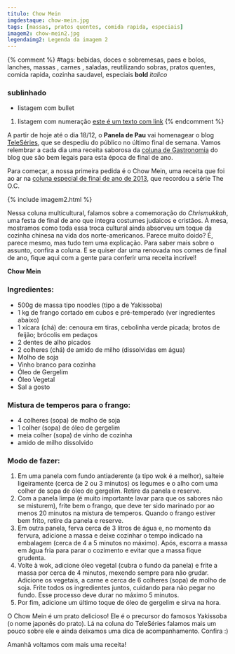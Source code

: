 ```yaml
---
titulo: Chow Mein
imgdestaque: chow-mein.jpg
tags: [massas, pratos quentes, comida rapida, especiais]
imagem2: chow-mein2.jpg
legendaimg2: Legenda da imagem 2
---
```

{% comment %}
#tags: bebidas, doces e sobremesas, paes e bolos, lanches, massas , carnes , saladas, reutilizando sobras, pratos quentes, comida rapida, cozinha saudavel, especiais
**bold**
*italico*
### sublinhado
* listagem com bullet
1. listagem com numeração
[este é um texto com link](https://www.enderecodolink.com)
{% endcomment %}

A partir de hoje até o dia 18/12, o **Panela de Pau** vai homenagear o blog [TeleSéries](https://www.enderecodolink.com), que se despediu do público no último final de semana. Vamos relembrar a cada dia uma receita saborosa da [coluna de Gastronomia](http://teleseries.com.br/category/colunas/gastronomia/) do blog que são bem legais para esta época de final de ano.

Para começar, a nossa primeira pedida é o Chow Mein, uma receita que foi ao ar na [coluna especial de final de ano de 2013](http://teleseries.com.br/feliz-chrismukkah-the-o-c-mostra-como-inovar-nas-festas-de-final-de-ano/), que recordou a série The O.C. 

{% include imagem2.html %}

Nessa coluna multicultural, falamos sobre a comemoração do *Chrismukkah*, uma festa de final de ano que integra costumes judaicos e cristãos. À mesa, mostramos como toda essa troca cultural ainda absorveu um toque da cozinha chinesa na vida dos norte-americanos. Parece muito doido? É, parece mesmo, mas tudo tem uma explicação. Para saber mais sobre o assunto, confira a coluna. E se quiser dar uma renovada nos comes de final de ano, fique aqui com a gente para conferir uma receita incrível!

**Chow Mein**

### Ingredientes: 

* 500g de massa tipo noodles (tipo a de Yakissoba)
* 1 kg de frango cortado em cubos e pré-temperado (ver ingredientes abaixo)
* 1 xícara (chá) de: cenoura em tiras, cebolinha verde picada; brotos de feijão; brócolis em pedaços
* 2 dentes de alho picados
* 2 colheres (chá) de amido de milho (dissolvidas em água)
* Molho de soja
* Vinho branco para cozinha
* Óleo de Gergelim
* Óleo Vegetal
* Sal a gosto

### Mistura de temperos para o frango: 

* 4 colheres (sopa) de molho de soja
* 1 colher (sopa) de óleo de gergelim
* meia colher (sopa) de vinho de cozinha
* amido de milho dissolvido

### Modo de fazer:

1. Em uma panela com fundo antiaderente (a tipo wok é a melhor), salteie ligeiramente (cerca de 2 ou 3 minutos) os legumes e o alho com uma colher de sopa de óleo de gergelim. Retire da panela e reserve.
2. Com a panela limpa (é muito importante lavar para que os sabores não se misturem), frite bem o frango, que deve ter sido marinado por ao menos 20 minutos na mistura de temperos. Quando o frango estiver bem frito, retire da panela e reserve.
3. Em outra panela, ferva cerca de 3 litros de água e, no momento da fervura, adicione a massa e deixe cozinhar o tempo indicado na embalagem (cerca de 4 a 5 minutos no máximo). Após, escorra a massa em água fria para parar o cozimento e evitar que a massa fique grudenta.
4. Volte à wok, adicione óleo vegetal (cubra o fundo da panela) e frite a massa por cerca de 4 minutos, mexendo sempre para não grudar. Adicione os vegetais, a carne e cerca de 6 colheres (sopa) de molho de soja.  Frite todos os ingredientes juntos, cuidando para não pegar no fundo. Esse processo deve durar no máximo 5 minutos.
5. Por fim, adicione um último toque de óleo de gergelim e sirva na hora.

O Chow Mein é um prato delicioso! Ele é o precursor do famosos Yakissoba (o nome japonês do prato). Lá na coluna do TeleSéries falamos mais um pouco sobre ele e ainda deixamos uma dica de acompanhamento. Confira :)

Amanhã voltamos com mais uma receita!

